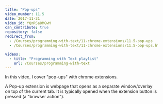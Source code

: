 ```yaml
---
title: "Pop-ups"
video_number: 11.5
date: 2017-11-21
video_id: YQnRSa8MGwM
can_contribute: true
repository: false
redirect_from:
  - /Courses/programming-with-text/11-chrome-extensions/11.5-pop-ups
  - /Courses/programming-with-text/11-chrome-extensions/11.5-pop-ups.html

videos:
  - title: "Programming with Text playlist"
    url: /Courses/programming-with-text
---
```


In this video, I cover "pop-ups" with chrome extensions.

A Pop-up extension is webpage that opens as a separate window/overlay on top of the current tab. It is typically opened when the extension button is pressed (a "browser action").
